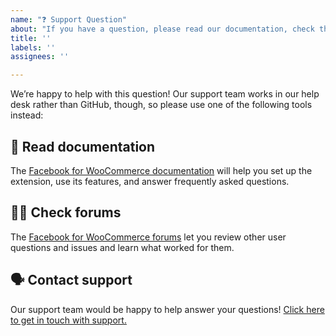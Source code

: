 ```yaml
---
name: "❓ Support Question"
about: "If you have a question, please read our documentation, check the forums, or contact our support team!"
title: ''
labels: ''
assignees: ''

---
```


We’re happy to help with this question! Our support team works in our help desk rather than GitHub, though, so please use one of the following tools instead:

## 📖 Read documentation

The [Facebook for WooCommerce documentation](https://woo.com/document/facebook-for-woocommerce/) will help you set up the extension, use its features, and answer frequently asked questions. 

## 👩‍💻 Check forums

The [Facebook for WooCommerce forums](https://wordpress.org/support/plugin/facebook-for-woocommerce/) let you review other user questions and issues and learn what worked for them. 

## 🗣 Contact support

Our support team would be happy to help answer your questions! [Click here to get in touch with support.](https://woo.com/my-account/contact-support/)
